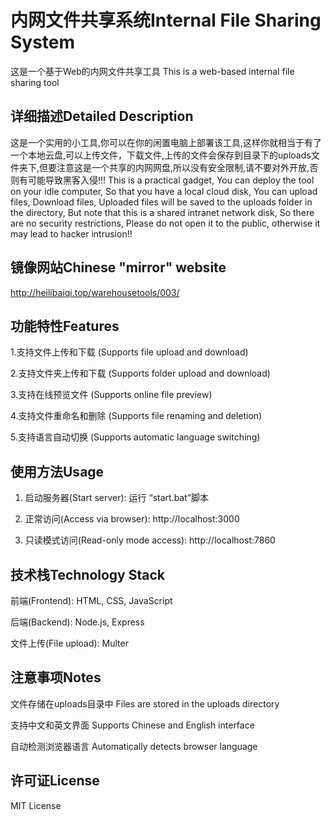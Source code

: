 # 内网文件共享系统Internal File Sharing System

这是一个基于Web的内网文件共享工具
This is a web-based internal file sharing tool

## 详细描述Detailed Description

这是一个实用的小工具,你可以在你的闲置电脑上部署该工具,这样你就相当于有了一个本地云盘,可以上传文件，下载文件,上传的文件会保存到目录下的uploads文件夹下,但要注意这是一个共享的内网网盘,所以没有安全限制,请不要对外开放,否则有可能导致黑客入侵!!!
This is a practical gadget, You can deploy the tool on your idle computer, So that you have a local cloud disk, You can upload files, Download files, Uploaded files will be saved to the uploads folder in the directory, But note that this is a shared intranet network disk, So there are no security restrictions, Please do not open it to the public, otherwise it may lead to hacker intrusion!!

## 镜像网站Chinese "mirror" website

http://heilibaiqi.top/warehousetools/003/

## 功能特性Features

1.支持文件上传和下载
(Supports file upload and download)

2.支持文件夹上传和下载
(Supports folder upload and download)

3.支持在线预览文件
(Supports online file preview)

4.支持文件重命名和删除
(Supports file renaming and deletion)

5.支持语言自动切换
(Supports automatic language switching)

## 使用方法Usage

1. 启动服务器(Start server): 运行 “start.bat”脚本

2. 正常访问(Access via browser): http://localhost:3000 

3. 只读模式访问(Read-only mode access): http://localhost:7860 

## 技术栈Technology Stack

前端(Frontend): HTML, CSS, JavaScript

后端(Backend): Node.js, Express

文件上传(File upload): Multer

## 注意事项Notes

文件存储在uploads目录中
Files are stored in the uploads directory

支持中文和英文界面
Supports Chinese and English interface

自动检测浏览器语言
Automatically detects browser language

## 许可证License
MIT License
